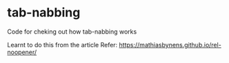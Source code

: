 # tab-nabbing
Code for cheking out how tab-nabbing works

Learnt to do this from the article
Refer: 
https://mathiasbynens.github.io/rel-noopener/
